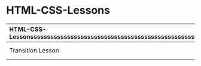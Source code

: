 # HTML-CSS-Lessons
<table class="table">
  <thead>
    <tr>
      <th align="left">HTML-CSS-Lessonssssssssssssssssssssssssssssssssssssssssssssssssssssssssssssssssssssssssss</th>
      <th align="left">Repo Link</th>
    </tr>
  </thead>
  <tbody>
      <tr>
      <td>Transition Lesson</td></td>
      <td><a href="https://github.com/axel-ac/transition-lesson" target="_blank">Repo Details</td>
    </tr>
  </tbody>
  </table>
